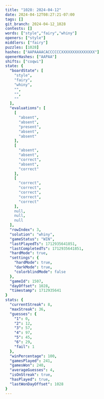 ```yaml
---
title: "1028: 2024-04-12"
date: 2024-04-12T08:27:21-07:00
tags: []
git_branch: 2024-04-12_1028
contests: []
words: ["style","fairy","whiny"]
openers: ["style"]
middlers: ["fairy"]
puzzles: [1028]
hashes: ["AAPAAAACACCCCCCXXXXXXXXXXXXXXX"]
openerHashes: ["AAPAA"]
shifts: ["coqwi"]
state: {
  "boardState": [
    "style",
    "fairy",
    "whiny",
    "",
    "",
    ""
  ],
  "evaluations": [
    [
      "absent",
      "absent",
      "present",
      "absent",
      "absent"
    ],
    [
      "absent",
      "absent",
      "correct",
      "absent",
      "correct"
    ],
    [
      "correct",
      "correct",
      "correct",
      "correct",
      "correct"
    ],
    null,
    null,
    null
  ],
  "rowIndex": 3,
  "solution": "whiny",
  "gameStatus": "WIN",
  "lastPlayedTs": 1712935641851,
  "lastCompletedTs": 1712935641851,
  "hardMode": true,
  "settings": {
    "hardMode": true,
    "darkMode": true,
    "colorblindMode": false
  },
  "gameId": 1507,
  "dayOffset": 1028,
  "timestamp": 1712935641
}
stats: {
  "currentStreak": 8,
  "maxStreak": 36,
  "guesses": {
    "1": 0,
    "2": 12,
    "3": 57,
    "4": 97,
    "5": 45,
    "6": 29,
    "fail": 1
  },
  "winPercentage": 100,
  "gamesPlayed": 241,
  "gamesWon": 240,
  "averageGuesses": 4,
  "isOnStreak": true,
  "hasPlayed": true,
  "lastWonDayOffset": 1028
}
---
```

<!-- more -->
